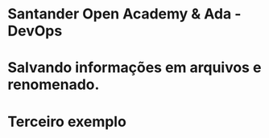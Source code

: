 # Santander Open Academy & Ada - DevOps

# Salvando informações em arquivos e renomenado. 

# Terceiro exemplo 